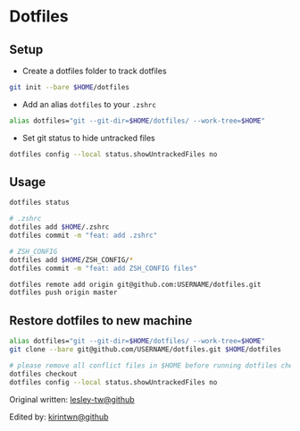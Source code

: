 # Dotfiles

## Setup

- Create a dotfiles folder to track dotfiles

```bash
git init --bare $HOME/dotfiles
```

- Add an alias `dotfiles` to your `.zshrc`

```bash
alias dotfiles="git --git-dir=$HOME/dotfiles/ --work-tree=$HOME"
```

- Set git status to hide untracked files

```bash
dotfiles config --local status.showUntrackedFiles no
```

## Usage

```bash
dotfiles status

# .zshrc
dotfiles add $HOME/.zshrc
dotfiles commit -m "feat: add .zshrc"

# ZSH_CONFIG
dotfiles add $HOME/ZSH_CONFIG/*
dotfiles commit -m "feat: add ZSH_CONFIG files"

dotfiles remote add origin git@github.com:USERNAME/dotfiles.git
dotfiles push origin master
```

## Restore dotfiles to new machine

```bash
alias dotfiles="git --git-dir=$HOME/dotfiles/ --work-tree=$HOME"
git clone --bare git@github.com/USERNAME/dotfiles.git $HOME/dotfiles

# please remove all conflict files in $HOME before running dotfiles checkout
dotfiles checkout
dotfiles config --local status.showUntrackedFiles no
```

Original written: [lesley-tw@github](https://github.com/lesley-tw)

Edited by: [kirintwn@github](https://github.com/kirintwn)
